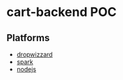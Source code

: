 # cart-backend POC

## Platforms
* [dropwizzard](dropwizzard/README.md)
* [spark](spark/README.md)
* [nodejs](node/README.md)

